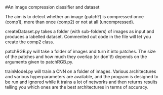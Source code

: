 #An image compression classifier and dataset

The aim is to detect whether an image (patch?) is compressed once (comp1), more than once (comp2) or not at all (uncompressed).

createDataset.py takes a folder (with sub-folders) of images as input and produces a labelled dataset. Commented out code in the file will let you create the comp2 class.

patchRGB.py will take a folder of images and turn it into patches. The size of the patches and how much they overlap (or don't!) depends on the arguments given to patchRGB.py.

trainModel.py will train a CNN on a folder of images. Various architectures and various hyperparameters are available, and the program is designed to be run and ignored while it trains a lot of networks and then returns results telling you which ones are the best architectures in terms of accuracy.
